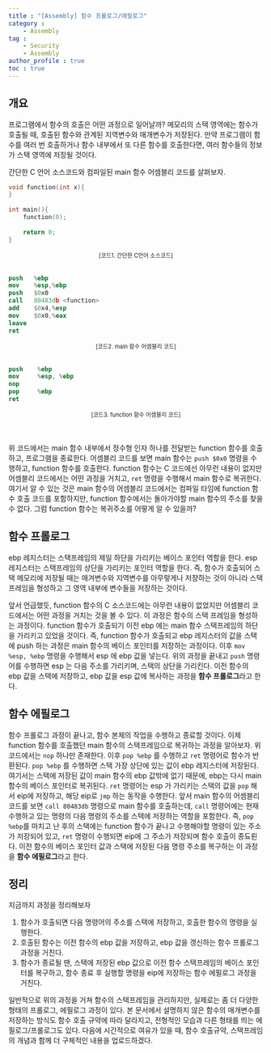```yaml
---
title : "[Assembly] 함수 프롤로그/에필로그"
category : 
    - Assembly
tag : 
    - Security
    - Assembly
author_profile : true
toc : true
---
```


## 개요

 프로그램에서 함수의 호출은 어떤 과정으로 일어날까? 메모리의 스택 영역에는 함수가 호출될 때, 호출된 함수와 관계된 지역변수와 매개변수가 저장된다. 만약 프로그램이 함수를 여러 번 호출하거나 함수 내부에서 또 다른 함수를 호출한다면, 여러 함수들의 정보가 스택 영역에 저장될 것이다. 

 간단한 C 언어 소스코드와 컴파일된 main 함수 어셈블리 코드를 살펴보자.


```c
void function(int x){
}
  
int main(){
    function(0);
    
    return 0;
}
```
<div style="text-align:center">
<span style="font-size:0.8em">[코드1. 간단한 C언어 소스코드]</spen>
</div>
<br>

```nasm
push   %ebp
mov    %esp,%ebp
push   $0x0
call   80483db <function>
add    $0x4,%esp
mov    $0x0,%eax
leave  
ret
```
<div style="text-align:center">
<span style="font-size:0.8em">[코드2. main 함수 어셈블리 코드]</span>
</div>
<br>


```nasm
push    %ebp
mov     %esp, %ebp
nop
pop     %ebp
ret
```

<div style="text-align:center">
<span style="font-size:0.8em">[코드3. function 함수 어셈블리 코드]</span>
</div>
<br>
<br>

 위 코드에서는 main 함수 내부에서 정수형 인자 하나를 전달받는 function 함수를 호출하고, 프로그램을 종료한다. 어셈블리 코드를 보면 main 함수는 `push $0x0` 명령을 수행하고, function 함수를 호출한다. function 함수는 C 코드에선 아무런 내용이 없지만 어셈블리 코드에서는 어떤 과정을 거치고, `ret` 명령을 수행해서 main 함수로 복귀한다. 여기서 알 수 있는 것은 main 함수의 어셈블리 코드에서는 컴파일 타임에 function 함수 호출 코드를 포함하지만, function 함수에서는 돌아가야할 main 함수의 주소를 찾을 수 없다. 그럼 function 함수는 복귀주소를 어떻게 알 수 있을까?

## 함수 프롤로그

  ebp 레지스터는 스택프레임의 제일 하단을 가리키는 베이스 포인터 역할을 한다. esp 레지스터는 스택프레임의 상단을 가리키는 포인터 역할을 한다. 즉, 함수가 호출되어 스택 메모리에 저장될 때는 매겨변수와 지역변수를 아무렇게나 저장하는 것이 아니라 스택프레임을 형성하고 그 영역 내부에 변수들을 저장하는 것이다. 

 앞서 언급했듯, function 함수의 C 소스코드에는 아무런 내용이 없었지만 어셈블리 코드에서는 어떤 과정을 거치는 것을 볼 수 있다. 이 과정은 함수의 스택 프레임을 형성하는 과정이다. function 함수가 호출되기 이전 ebp 에는 main 함수 스택프레임의 하단을 가리키고 있었을 것이다. 즉, function 함수가 호출되고 ebp 레지스터의 값을 스택에 push 하는 과정은 main 함수의 베이스 포인터를 저장하는 과정이다. 이후 `mov %esp, %ebp` 명령을 수행해서 esp 에 ebp 값을 넣는다. 위의 과정을 끝내고 `push` 명령어를 수행하면 esp 는 다음 주소를 가리키며, 스택의 상단을 가리킨다. 이전 함수의 ebp 값을 스택에 저장하고, ebp 값을 esp 값에 복사하는 과정을 **함수 프롤로그**라고 한다.
<br>

## 함수 에필로그

 함수 프롤로그 과정이 끝나고, 함수 본체의 작업을 수행하고 종료할 것이다. 이제 function 함수를 호출했던 main 함수의 스택프레임으로 복귀하는 과정을 알아보자. 위 코드에서는 `nop` 하나만 존재한다. 이후 `pop %ebp` 를 수행하고 `ret` 명령어로 함수가 반환된다. `pop %ebp` 를 수행하면 스택 가장 상단에 있는 값이 ebp 레지스터에 저장된다. 여기서는 스택에 저장된 값이 main 함수의 ebp 값밖에 없기 때문에, ebp는 다시 main 함수의 베이스 포인터로 복귀된다. `ret` 명령어는 esp 가 가리키는 스택의 값을 `pop` 해서 eip에  저장하고, 해당 eip로 `jmp` 하는 동작을 수행한다. 앞서 main 함수의 어셈블리 코드를 보면 `call 80483db` 명령으로 main 함수를 호출하는데, `call` 명령어에는 현재 수행하고 있는 명령의 다음 명령의 주소를 스택에 저장하는 역할을 포함한다. 즉, `pop %ebp`를 마치고 난 후의 스택에는 function 함수가 끝나고 수행해야할 명령이 있는 주소가 저장되어 있고, `ret` 명령이 수행되면 eip에 그 주소가 저장되며 함수 호출이 종됴뢴다. 이전 함수의 베이스 포인터 값과 스택에 저장된 다음 명령 주소를 복구하는 이 과정을 **함수 에필로그**라고 한다.
<br>

## 정리

 지금까지 과정을 정리해보자

1. 함수가 호출되면 다음 명령어의 주소를 스택에 저장하고, 호출한 함수의 명령을 실행한다.
2. 호출된 함수는 이전 함수의 ebp 값을 저장하고, ebp 값을 갱신하는 함수 프롤로그 과정을 거친다.
3. 함수가 종료될 땐, 스택에 저장된 ebp 값으로 이전 함수 스택프레임의 베이스 포인터를 복구하고, 함수 종료 후 실행할 명령을 eip에 저장하는 함수 에필로그 과정을 거친다.

 일반적으로 위의 과정을 거쳐 함수의 스택프레임을 관리하지만, 실제로는 좀 더 다양한 형태의 프롤로그, 에필로그 과정이 있다. 본 문서에서 설명하지 않은 함수의 매개변수를 저장하는 방식도 함수 호출 규약에 따라 달라지고, 전형적인 모습과 다른 형태를 띄는 에필로그/프롤로그도 있다. 다음에 시간적으로 여유가 있을 때, 함수 호출규약, 스택프레임의 개념과 함께 더 구체적인 내용을 업로드하겠다.